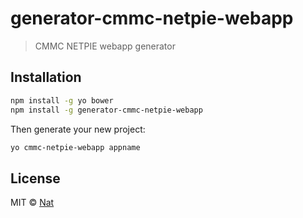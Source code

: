 # generator-cmmc-netpie-webapp 
> CMMC NETPIE webapp generator

## Installation

```bash
npm install -g yo bower
npm install -g generator-cmmc-netpie-webapp
```

Then generate your new project:

```bash
yo cmmc-netpie-webapp appname
```

## License

MIT © [Nat]()
